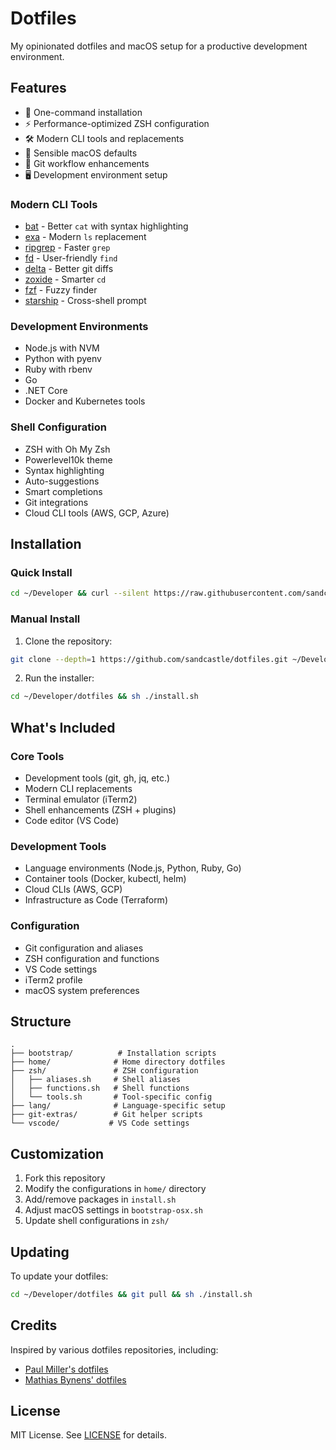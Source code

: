 # Dotfiles

My opinionated dotfiles and macOS setup for a productive development environment.

## Features

- 🚀 One-command installation
- ⚡️ Performance-optimized ZSH configuration
- 🛠 Modern CLI tools and replacements
- 🔧 Sensible macOS defaults
- 🔄 Git workflow enhancements
- 🖥 Development environment setup

### Modern CLI Tools

- [bat](https://github.com/sharkdp/bat) - Better `cat` with syntax highlighting
- [exa](https://github.com/ogham/exa) - Modern `ls` replacement
- [ripgrep](https://github.com/BurntSushi/ripgrep) - Faster `grep`
- [fd](https://github.com/sharkdp/fd) - User-friendly `find`
- [delta](https://github.com/dandavison/delta) - Better git diffs
- [zoxide](https://github.com/ajeetdsouza/zoxide) - Smarter `cd`
- [fzf](https://github.com/junegunn/fzf) - Fuzzy finder
- [starship](https://starship.rs) - Cross-shell prompt

### Development Environments

- Node.js with NVM
- Python with pyenv
- Ruby with rbenv
- Go
- .NET Core
- Docker and Kubernetes tools

### Shell Configuration

- ZSH with Oh My Zsh
- Powerlevel10k theme
- Syntax highlighting
- Auto-suggestions
- Smart completions
- Git integrations
- Cloud CLI tools (AWS, GCP, Azure)

## Installation

### Quick Install

```bash
cd ~/Developer && curl --silent https://raw.githubusercontent.com/sandcastle/dotfiles/master/install.sh | bash
```

### Manual Install

1. Clone the repository:

```bash
git clone --depth=1 https://github.com/sandcastle/dotfiles.git ~/Developer/dotfiles
```

2. Run the installer:

```bash
cd ~/Developer/dotfiles && sh ./install.sh
```

## What's Included

### Core Tools

- Development tools (git, gh, jq, etc.)
- Modern CLI replacements
- Terminal emulator (iTerm2)
- Shell enhancements (ZSH + plugins)
- Code editor (VS Code)

### Development Tools

- Language environments (Node.js, Python, Ruby, Go)
- Container tools (Docker, kubectl, helm)
- Cloud CLIs (AWS, GCP)
- Infrastructure as Code (Terraform)

### Configuration

- Git configuration and aliases
- ZSH configuration and functions
- VS Code settings
- iTerm2 profile
- macOS system preferences

## Structure

```
.
├── bootstrap/          # Installation scripts
├── home/              # Home directory dotfiles
├── zsh/               # ZSH configuration
│   ├── aliases.sh     # Shell aliases
│   ├── functions.sh   # Shell functions
│   └── tools.sh       # Tool-specific config
├── lang/              # Language-specific setup
├── git-extras/        # Git helper scripts
└── vscode/           # VS Code settings
```

## Customization

1. Fork this repository
2. Modify the configurations in `home/` directory
3. Add/remove packages in `install.sh`
4. Adjust macOS settings in `bootstrap-osx.sh`
5. Update shell configurations in `zsh/`

## Updating

To update your dotfiles:

```bash
cd ~/Developer/dotfiles && git pull && sh ./install.sh
```

## Credits

Inspired by various dotfiles repositories, including:

- [Paul Miller's dotfiles](https://github.com/paulmillr/dotfiles)
- [Mathias Bynens' dotfiles](https://github.com/mathiasbynens/dotfiles)

## License

MIT License. See [LICENSE](LICENSE) for details.
